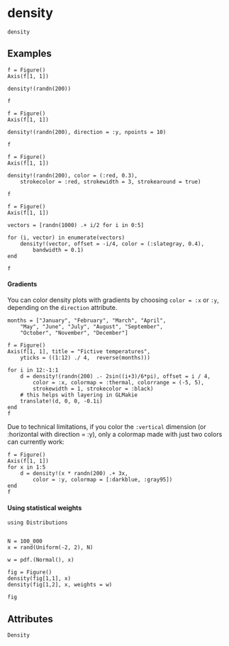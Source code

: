 # density

```@shortdocs
density
```


## Examples

```@figure
f = Figure()
Axis(f[1, 1])

density!(randn(200))

f
```

```@figure
f = Figure()
Axis(f[1, 1])

density!(randn(200), direction = :y, npoints = 10)

f
```

```@figure
f = Figure()
Axis(f[1, 1])

density!(randn(200), color = (:red, 0.3),
    strokecolor = :red, strokewidth = 3, strokearound = true)

f
```

```@figure
f = Figure()
Axis(f[1, 1])

vectors = [randn(1000) .+ i/2 for i in 0:5]

for (i, vector) in enumerate(vectors)
    density!(vector, offset = -i/4, color = (:slategray, 0.4),
        bandwidth = 0.1)
end

f
```

#### Gradients

You can color density plots with gradients by choosing `color = :x` or `:y`, depending on the `direction` attribute.

```@figure
months = ["January", "February", "March", "April",
    "May", "June", "July", "August", "September",
    "October", "November", "December"]

f = Figure()
Axis(f[1, 1], title = "Fictive temperatures",
    yticks = ((1:12) ./ 4,  reverse(months)))

for i in 12:-1:1
    d = density!(randn(200) .- 2sin((i+3)/6*pi), offset = i / 4,
        color = :x, colormap = :thermal, colorrange = (-5, 5),
        strokewidth = 1, strokecolor = :black)
    # this helps with layering in GLMakie
    translate!(d, 0, 0, -0.1i)
end
f
```

Due to technical limitations, if you color the `:vertical` dimension (or :horizontal with direction = :y), only a colormap made with just two colors can currently work:

```@figure
f = Figure()
Axis(f[1, 1])
for x in 1:5
    d = density!(x * randn(200) .+ 3x,
        color = :y, colormap = [:darkblue, :gray95])
end
f
```

#### Using statistical weights

```@figure
using Distributions


N = 100_000
x = rand(Uniform(-2, 2), N)

w = pdf.(Normal(), x)

fig = Figure()
density(fig[1,1], x)
density(fig[1,2], x, weights = w)

fig
```

## Attributes

```@attrdocs
Density
```
